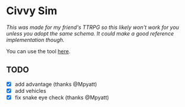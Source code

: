 # Civvy Sim

_This was made for my friend's TTRPG so this likely won't work for you unless you adopt the same schema. It could make a good reference implementation though._

You can use the tool [here](https://lokej-h.github.io/civvy-roller/).

## TODO

- [X] add advantage (thanks @Mpyatt)
- [X] add vehicles
- [X] fix snake eye check (thanks @Mpyatt)
